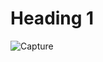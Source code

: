 # Heading 1 #

![Capture](https://user-images.githubusercontent.com/42214791/57586862-74737f00-7515-11e9-8fd4-05c79eb3a86e.PNG)


